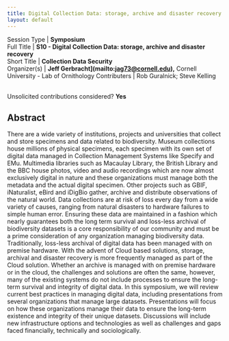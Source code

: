 ```yaml
---
title: Digital Collection Data: storage, archive and disaster recovery
layout: default
---
```


Session Type | **Symposium**  
Full Title   | **S10 - Digital Collection Data: storage, archive and disaster recovery**  
Short Title  | **Collection Data Security**  
Organizer(s) | **Jeff Gerbracht](mailto:jag73@cornell.edu),** Cornell University - Lab of Ornithology
Contributers | Rob Guralnick; Steve Kelling


<p><br />Unsolicited contributions considered? <strong>Yes</strong></p>

<!--
**Is your session open to unsolicited contributions?** Yes
**How many 80-minute sessions are you requesting?** 1
**Technical Requirements:** 
-->
 
## Abstract  

There are a wide variety of institutions, projects and universities that collect and store specimens and data related to biodiversity. Museum collections house millions of physical specimens, each specimen with its own set of digital data managed in Collection Management Systems like Specify and EMu. Multimedia libraries such as Macaulay Library, the British Library and the BBC house photos, video and audio recordings which are now almost exclusively digital in nature and these organizations must manage both the metadata and the actual digital specimen. Other projects such as GBIF, iNaturalist, eBird and iDigBio gather, archive and distribute observations of the natural world. Data collections are at risk of loss every day from a wide variety of causes, ranging from natural disasters to hardware failures to simple human error. Ensuring these data are maintained in a fashion which nearly guarantees both the long term survival and loss-less archival of biodiversity datasets is a core responsibility of our community and must be a prime consideration of any organization managing biodiversity data. Traditionally, loss-less archival of digital data has been managed with on premise hardware. With the advent of Cloud based solutions, storage, archival and disaster recovery is more frequently managed as part of the Cloud solution. Whether an archive is managed with on premise hardware or in the cloud, the challenges and solutions are often the same, however, many of the existing systems do not include processes to ensure the long-term survival and integrity of digital data. In this symposium, we will review current best practices in managing digital data, including presentations from several organizations that manage large datasets. Presentations will focus on how these organizations manage their data to ensure the long-term existence and integrity of their unique datasets. Discussions will include new infrastructure options and technologies as well as challenges and gaps faced financially, technically and sociologically.

